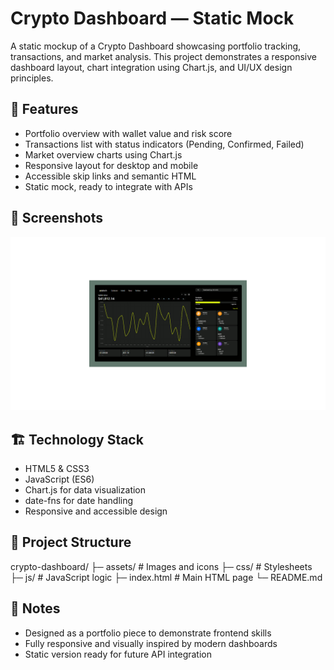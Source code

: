 # Crypto Dashboard — Static Mock

A static mockup of a Crypto Dashboard showcasing portfolio tracking, transactions, and market analysis. This project demonstrates a responsive dashboard layout, chart integration using Chart.js, and UI/UX design principles.

## 🌟 Features

- Portfolio overview with wallet value and risk score
- Transactions list with status indicators (Pending, Confirmed, Failed)
- Market overview charts using Chart.js
- Responsive layout for desktop and mobile
- Accessible skip links and semantic HTML
- Static mock, ready to integrate with APIs

## 🌟 Screenshots

![Crypto Dashboard](assets/img/crypto-dashboard.png)

## 🏗️ Technology Stack

- HTML5 & CSS3
- JavaScript (ES6)
- Chart.js for data visualization
- date-fns for date handling
- Responsive and accessible design

## 📂 Project Structure

crypto-dashboard/
├─ assets/             # Images and icons
├─ css/                # Stylesheets
├─ js/                 # JavaScript logic
├─ index.html          # Main HTML page
└─ README.md

## 📝 Notes

* Designed as a portfolio piece to demonstrate frontend skills
* Fully responsive and visually inspired by modern dashboards
* Static version ready for future API integration
